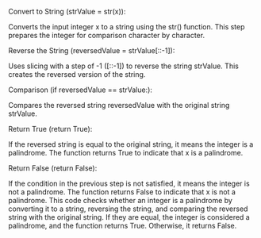 Convert to String (strValue = str(x)):

Converts the input integer x to a string using the str() function.
This step prepares the integer for comparison character by character.

Reverse the String (reversedValue = strValue[::-1]):

Uses slicing with a step of -1 ([::-1]) to reverse the string strValue.
This creates the reversed version of the string.

Comparison (if reversedValue == strValue:):

Compares the reversed string reversedValue with the original string strValue.

Return True (return True):

If the reversed string is equal to the original string, it means the integer is a palindrome.
The function returns True to indicate that x is a palindrome.

Return False (return False):

If the condition in the previous step is not satisfied, it means the integer is not a palindrome.
The function returns False to indicate that x is not a palindrome.
This code checks whether an integer is a palindrome by converting it to a string, reversing the string, and comparing the reversed string with the original string. If they are equal, the integer is considered a palindrome, and the function returns True. Otherwise, it returns False.​
